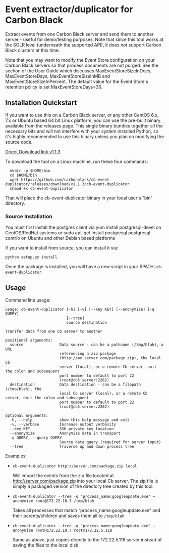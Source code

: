 # Event extractor/duplicator for Carbon Black

Extract events from one Carbon Black server and send them to another server - useful for demo/testing purposes.
Note that since this tool works at the SOLR level (underneath the supported API), it does *not* support Carbon Black
clusters at this time.

Note that you may want to modify the Event Store configuration on your Carbon Black servers so that process documents
are not purged.  See the section of the User Guide which discusses MaxEventStoreSizeInDocs, MaxEventStoreDays,
MaxEventStoreSizeInMB and MaxEventStoreSizeInPercent.  The default value for the Event Store's retention
policy is set MaxEventStoreDays=30.


## Installation Quickstart

If you want to use this on a Carbon Black server, or any other CentOS 6.x, 7.x or Ubuntu based 64 bit Linux platform, 
you can use the pre-built binary available from the releases page. This single binary bundles together all the necessary
bits and will not interfere with your system installed Python, so it's highly recommended to use this binary unless you
plan on modifying the source code.

[Direct Download link v1.1.3](https://github.com/carbonblack/cb-event-duplicator/releases/download/v1.1.3/cb-event-duplicator)

To download the tool on a Linux machine, run these four commands:

```
  mkdir -p $HOME/bin
  cd $HOME/bin
  wget https://github.com/carbonblack/cb-event-duplicator/releases/download/v1.1.3/cb-event-duplicator
  chmod +x cb-event-duplicator
```

That will place the cb-event-duplicator binary in your local user's "bin" directory.

### Source Installation

You must first install the postgres client via yum install postgresql-devel on CentOS/RedHat systems or
sudo apt-get install postgresql postgresql-contrib on Ubuntu and other Debian based platforms

If you want to install from source, you can install it via:

```
python setup.py install
```

Once the package is installed, you will have a new script in your $PATH: `cb-event-duplicator`.

## Usage

Command line usage:

```
usage: cb-event-duplicator [-h] [-v] [--key KEY] [--anonymize] [-q QUERY]
                           [--tree]
                           source destination

Transfer data from one Cb server to another

positional arguments:
  source                Data source - can be a pathname (/tmp/blah), a URL
                        referencing a zip package
                        (http://my.server.com/package.zip), the local Cb
                        server (local), or a remote Cb server, omit the colon and subsequent
                        port number to default to port 22
                        (root@cb5.server:2202)
  destination           Data destination - can be a filepath (/tmp/blah), the
                        local Cb server (local), or a remote Cb server, omit the colon and subsequent
                        port number to default to port 22
                        (root@cb5.server:2202)

optional arguments:
  -h, --help            show this help message and exit
  -v, --verbose         Increase output verbosity
  --key KEY             SSH private key location
  --anonymize           Anonymize data in transport
  -q QUERY, --query QUERY
                        Source data query (required for server input)
  --tree                Traverse up and down process tree
```

Examples:

* `cb-event-duplicator http://server.com/package.zip local`

  Will import the events from the zip file located at http://server.com/package.zip into your local Cb server.
  The zip file is simply a packaged version of the directory tree created by this tool.

* `cb-event-duplicator --tree -q "process_name:googleupdate.exe" —anonymize root@172.22.10.7 /tmp/blah`

  Takes all processes that match “process_name:googleupdate.exe” and their parents/children and saves them all to `/tmp/blah`

* `cb-event-duplicator --tree -q "process_name:googleupdate.exe" —anonymize root@172.22.10.7 root@172.22.5.118`

  Same as above, just copies directly to the 172.22.5.118 server instead of saving the files to the local disk
